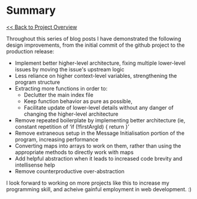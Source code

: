 # Summary

[<< Back to Project Overview](defenderProject.md)

Throughout this series of blog posts I have demonstrated the following design improvements, from the initial commit of the github project to the production release:
- Implement better higher-level architecture, fixing multiple lower-level issues by moving the issue's upstream logic
- Less reliance on higher context-level variables, strengthening the program structure
- Extracting more functions in order to:
  - Declutter the main index file
  - Keep function behavior as pure as possible, 
  - Facilitate update of lower-level details without any danger of changing the higher-level architecture
- Remove repeated boilerplate by implementing better architecture (ie, constant repetition of ‘if (!firstArgId) { return }’ 
- Remove extraneous setup in the Message Initialisation portion of the program, increasing performance
- Converting maps into arrays to work on them, rather than using the appropriate methods to directly work with maps
- Add helpful abstraction when it leads to increased code brevity and intellisense help
- Remove counterproductive over-abstraction

I look forward to working on more projects like this to increase my programming skill, and acheive gainful employment in web development. :)
